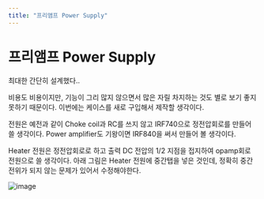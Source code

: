 ```yaml
---
title: "프리앰프 Power Supply"
---
```

# 프리앰프 Power Supply


최대한 간단히 설계했다..

비용도 비용이지만, 기능이 그리 많지 않으면서 많은 자릴 차지하는 것도
별로 보기 좋지 못하기 때문이다. 이번에는 케이스를 새로 구입해서 제작할 생각이다.

전원은 예전과 같이 Choke coil과 RC를 쓰지 않고 IRF740으로 정전압회로를 만들어 쓸 생각이다.
Power amplifier도 기왕이면 IRF840을 써서 만들어 볼 생각이다.

Heater 전원은 정전압회로로 하고 출력 DC 전압의 1/2 지점을 접지하여 opamp회로 전원으로
쓸 생각이다. 아래 그림은 Heater 전원에 중간탭을 넣은 것인데, 정확히 중간 전위가 되지 않는
문제가 있어서 수정해야한다.


![image](1cf622c104b57688cb4d7a76c4ac58a4.png)






